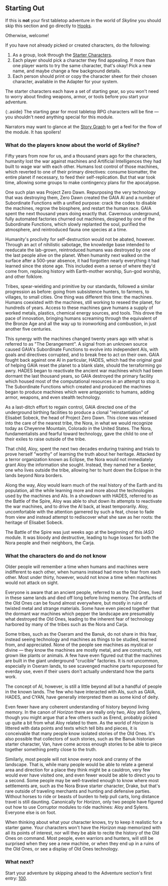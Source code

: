 ## Starting Out

If this is **not** your first tabletop adventure in the world of _Skyline_ you should skip this section and go directly to [Hooks](025-hooks.md).

Otherwise, welcome!

If you have not already picked or created characters, do the following:

1. As a group, look through the [Starter Characters](040-starter-characters.md).
2. Each player should pick a character they find appealing.
   If more than one player wants to try the same character, that's okay!
   Pick a new name, and maybe change a few background details.
3. Each person should print or copy the character sheet for their chosen character, available in the Adapter for your system.

The starter characters each have a set of starting gear, so you won't need to worry about finding weapons, armor, or tools before you start your adventure.

{:.aside}
The starting gear for most tabletop RPG characters will be fine — you shouldn't need anything special for this module.

Narrators may want to glance at the [Story Graph](580-story-graph.md) to get a feel for the flow of the module.
It has spoilers! 

### What do the players know about the world of _Skyline_?

Fifty years from now for us, and a thousand years ago for the characters, humanity lost the war against machines and Artificial Intelligences they had built to wage war with each other.
Humans lost control of those machines, which reverted to one of their primary directives: consume biomatter, the entire planet if necessary, to feed their self-replication.
But that war took time, allowing some groups to make contingency plans for the apocalypse.

One such plan was Project Zero Dawn.
Repurposing the very technology that was destroying them, Zero Dawn created the GAIA AI and a number of Subordinate Functions with a unified purpose: crack the codes to disable the machines, regrow the biosphere, and restart the human race.
GAIA spent the next thousand years doing exactly that.
Cavernous underground, fully automated factories churned out machines, designed by one of the Subordinate Functions, which slowly replanted the soul, purified the atmosphere, and reintroduced fauna one species at a time.

Humanity's proclivity for self-destruction would not be abated, however.
Through an act of nihilistic sabotage, the knowledge base intended to reeducate the lab-grown, reintroduced humans was destroyed by one of the last people alive on the planet.
When humanity next walked on the surface after a 500-year absence, it had forgotten nearly everything it had learned since the stone age.
This included even a sense of where they'd come from, replacing history with Earth-mother worship, Sun-god worship, and other folklore.

Tribes, spear-wielding and primitive by our standards, followed a similar progression as before: going from subsistence hunters, to farmers, to villages, to small cities.
One thing was different this time: the machines.
Humans coexisted with the machines, still working to reseed the planet, for hundreds of years.
Access to these machines gave humans a supply of worked metals, plastics, chemical energy sources, and tools.
This drove the pace of innovation, bringing humans screaming through the equivalent of the Bronze Age and all the way up to ironworking and combustion, in just another five centuries.

This synergy with the machines changed twenty years ago with what is referred to as "The Derangement".
A signal from an unknown source caused GAIA's Subordinate Functions to evolve into independent AIs, with goals and directives corrupted, and to break free to act on their own.
GAIA fought back against one AI in particular, HADES, which had the original goal of helping GAIA reset the planet to a blank slate, should the terraforming go awry.
HADES began to reactivate the ancient war machines which had been dormant the last thousand years, so GAIA destroyed the primary facility which housed most of the computational resources in an attempt to stop it.
The Subordinate Functions which created and produced the machines began to produce machines which were antagonistic to humans, adding armor, weapons, and even stealth technology.

As a last-ditch effort to regain control, GAIA directed one of the underground birthing facilities to produce a clonal "reinstantiation" of Elisabet Sobeck, the head of Project Zero Dawn.
This clone was released into the care of the nearest tribe, the Nora, in what we would recognize today as Cheyenne Mountain, Colorado in the United States.
The Nora, fundamentalists and fearful toward technology, gave the child to one of their exiles to raise outside of the tribe.

That child, Aloy, spent the next two decades enduring training and trials to prove herself "worthy" of learning the truth about her heritage.
Attacked by a terror organization known as Eclipse, the Nora would not immediately grant Aloy the information she sought.
Instead, they named her a Seeker, one who lives outside the tribe, allowing her to hunt down the Eclipse in the lands beyond Nora borders.

Along the way, Aloy would learn much of the real history of the Earth and its population, all the while learning more and more about the technologies used by the machines and AIs.
In a showdown with HADES, referred to as the Battle of the Spire, Aloy was able to shut down its attempts to reactivate the war machines, and to drive the AI back, at least temporarily.
Aloy, uncomfortable with the attention garnered by such a feat, chose to fade from view and instead attempt to rediscover what she saw as her roots: the heritage of Elisabet Sobeck.

The Battle of the Spire was just weeks ago at the beginning of this _IASO_ module.
It was bloody and destructive, leading to huge losses for both the Nora people and their neighbors, the Carja.

### What the characters do and do not know

Older people will remember a time when humans and machines were indifferent to each other, when humans instead had more to fear from each other.
Most under thirty, however, would not know a time when machines would not attack on sight.

Everyone is aware that an ancient people, referred to as the Old Ones, lived in these same lands and died off long before living memory.
The artifacts of the Old Ones can be found almost everywhere, but mostly in ruins of twisted metal and strange materials.
Some have even pieced together that the dormant war machines which pepper the landscape are presumably what destroyed the Old Ones, leading to the inherent fear of technology harbored by many of the tribes such as the Nora and Carja.

Some tribes, such as the Oseram and the Banuk, do not share in this fear, instead seeing technology and machines as things to be studied, learned from, and appreciated.
None of the people see machines as mystical or divine — they know the machines are mostly metal, and are constructs, not grown like plants or animals.
A few have even figured out that the machines are built in the giant underground "crucible" factories.
It is not uncommon, especially in Oseram lands, to see scavenged machine parts repurposed for everday use, even if their users don't actually understand how the parts work.

The concept of AI, however, is still a little beyond all but a handful of people in the known lands.
The few who have interacted with AIs, such as GAIA, HADES, and CYAN, have generally interpreted them as some kind of deity.

Even fewer have any coherent understanding of history beyond living memory.
In the canon of _Horizon_ there are really only two, Aloy and Sylens, though you might argue that a few others such as Erend, probably picked up quite a bit from what Aloy related to them.
As the world of _Horizon_ is littered with data points and texts which tell bits and pieces, it is conceivable that many people know isolated stories of the Old Ones.
It's also possible that collectors of such stories, such as the Banuk historian starter character, Van, have come across enough stories to be able to piece together something pretty close to the truth.

Similarly, most people will not know every nook and cranny of the landscape.
That is, while many people would be able to relate a general area and direction for a place they think might be a cauldron, very few would ever have visited one, and even fewer would be able to direct you to a second.
Some people may be well-traveled enough to know where most settlements are, such as the Nora Brave starter character, Drake, but that's rare outside of traveling merchants and hunting and defensive parties.
Without horses to ride or beasts of burden to help pull carts, long distance travel is still daunting.
Canonically for _Horizon_, only two people have figured out how to use Corruptor modules to ride machines: Aloy and Sylens.
Everyone else is on foot.

When thinking about what your character knows, try to keep it realistic for a starter game.
Your characters won't have the _Horizon_ map memorized with all its points of interest, nor will they be able to recite the history of the Old Ones on command.
Most people, even warriors and hunters, will still be surprised when they see a new machine, or when they end up in a ruins of the Old Ones, or see a display of Old Ones technology.

### What next?

Start your adventure by skipping ahead to the Adventure section's first entry: [100](100-mothers-crown.md).
